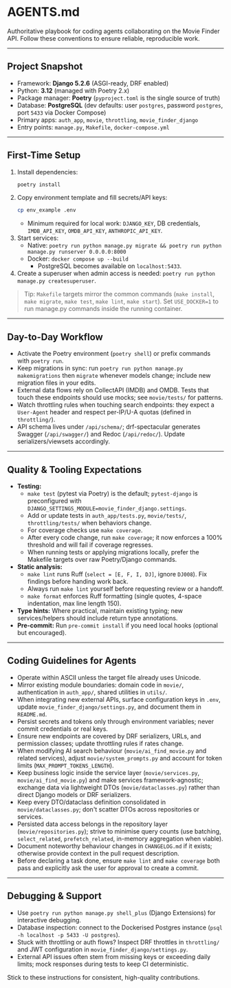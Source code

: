 # AGENTS.md

Authoritative playbook for coding agents collaborating on the Movie Finder API. Follow these conventions to ensure reliable, reproducible work.

---

## Project Snapshot
- Framework: **Django 5.2.6** (ASGI-ready, DRF enabled)
- Python: **3.12** (managed with Poetry 2.x)
- Package manager: **Poetry** (`pyproject.toml` is the single source of truth)
- Database: **PostgreSQL** (dev defaults: user `postgres`, password `postgres`, port `5433` via Docker Compose)
- Primary apps: `auth_app`, `movie`, `throttling`, `movie_finder_django`
- Entry points: `manage.py`, `Makefile`, `docker-compose.yml`

---

## First-Time Setup
1. Install dependencies:
   ```bash
   poetry install
   ```
2. Copy environment template and fill secrets/API keys:
   ```bash
   cp env_example .env
   ```
   - Minimum required for local work: `DJANGO_KEY`, DB credentials, `IMDB_API_KEY`, `OMDB_API_KEY`, `ANTHROPIC_API_KEY`.
3. Start services:
   - Native: `poetry run python manage.py migrate && poetry run python manage.py runserver 0.0.0.0:8000`
   - Docker: `docker compose up --build`
     - PostgreSQL becomes available on `localhost:5433`.
4. Create a superuser when admin access is needed: `poetry run python manage.py createsuperuser`.

> Tip: `Makefile` targets mirror the common commands (`make install`, `make migrate`, `make test`, `make lint`, `make start`). Set `USE_DOCKER=1` to run manage.py commands inside the running container.

---

## Day-to-Day Workflow
- Activate the Poetry environment (`poetry shell`) or prefix commands with `poetry run`.
- Keep migrations in sync: run `poetry run python manage.py makemigrations` then `migrate` whenever models change; include new migration files in your edits.
- External data flows rely on CollectAPI (IMDB) and OMDB. Tests that touch these endpoints should use mocks; see `movie/tests/` for patterns.
- Watch throttling rules when touching search endpoints: they expect a `User-Agent` header and respect per-IP/U-A quotas (defined in `throttling/`).
- API schema lives under `/api/schema/`; drf-spectacular generates Swagger (`/api/swagger/`) and Redoc (`/api/redoc/`). Update serializers/viewsets accordingly.

---

## Quality & Tooling Expectations
- **Testing:**
  - `make test` (pytest via Poetry) is the default; `pytest-django` is preconfigured with `DJANGO_SETTINGS_MODULE=movie_finder_django.settings`.
  - Add or update tests in `auth_app/tests.py`, `movie/tests/`, `throttling/tests/` when behaviors change.
  - For coverage checks use `make coverage`.
  - After every code change, run `make coverage`; it now enforces a 100% threshold and will fail if coverage regresses.
  - When running tests or applying migrations locally, prefer the Makefile targets over raw Poetry/Django commands.
- **Static analysis:**
  - `make lint` runs Ruff (`select = [E, F, I, DJ]`, ignore `DJ008`). Fix findings before handing work back.
  - Always run `make lint` yourself before requesting review or a handoff.
  - `make format` enforces Ruff formatting (single quotes, 4-space indentation, max line length 150).
- **Type hints:** Where practical, maintain existing typing; new services/helpers should include return type annotations.
- **Pre-commit:** Run `pre-commit install` if you need local hooks (optional but encouraged).

---

## Coding Guidelines for Agents
- Operate within ASCII unless the target file already uses Unicode.
- Mirror existing module boundaries: domain code in `movie/`, authentication in `auth_app/`, shared utilities in `utils/`.
- When integrating new external APIs, surface configuration keys in `.env`, update `movie_finder_django/settings.py`, and document them in `README.md`.
- Persist secrets and tokens only through environment variables; never commit credentials or real keys.
- Ensure new endpoints are covered by DRF serializers, URLs, and permission classes; update throttling rules if rates change.
- When modifying AI search behaviour (`movie/ai_find_movie.py` and related services), adjust `movie/system_prompts.py` and account for token limits (`MAX_PROMPT_TOKENS_LENGTH`).
- Keep business logic inside the service layer (`movie/services.py`, `movie/ai_find_movie.py`) and make services framework-agnostic; exchange data via lightweight DTOs (`movie/dataclasses.py`) rather than direct Django models or DRF serializers.
- Keep every DTO/dataclass definition consolidated in `movie/dataclasses.py`; don't scatter DTOs across repositories or services.
- Persisted data access belongs in the repository layer (`movie/repositories.py`); strive to minimise query counts (use batching, `select_related`, `prefetch_related`, in-memory aggregation when viable).
- Document noteworthy behaviour changes in `CHANGELOG.md` if it exists; otherwise provide context in the pull request description.
- Before declaring a task done, ensure `make lint` and `make coverage` both pass and explicitly ask the user for approval to create a commit.

---

## Debugging & Support
- Use `poetry run python manage.py shell_plus` (Django Extensions) for interactive debugging.
- Database inspection: connect to the Dockerised Postgres instance (`psql -h localhost -p 5433 -U postgres`).
- Stuck with throttling or auth flows? Inspect DRF throttles in `throttling/` and JWT configuration in `movie_finder_django/settings.py`.
- External API issues often stem from missing keys or exceeding daily limits; mock responses during tests to keep CI deterministic.

Stick to these instructions for consistent, high-quality contributions.
